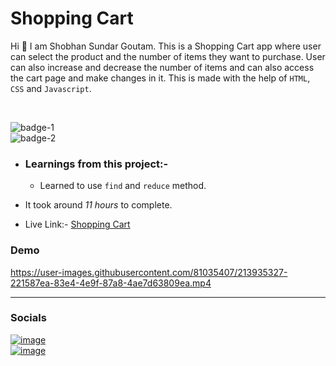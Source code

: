 # Shopping Cart

Hi 👋 I am Shobhan Sundar Goutam. This is a Shopping Cart app where user can select the product and the number of items they want to purchase. User can also increase and decrease the number of items and can also access the cart page and make changes in it. This is made with the help of `HTML`, `CSS` and `Javascript`.

<br>

![badge-1](https://img.shields.io/badge/HTML-CSS-blue)
<br>
![badge-2](https://img.shields.io/badge/-Javascript-yellow)

- ### Learnings from this project:-

  - Learned to use `find` and `reduce` method.

- It took around _11 hours_ to complete.

- Live Link:- [Shopping Cart](https://shopping-cart-js-ssg.netlify.app/)

### Demo


https://user-images.githubusercontent.com/81035407/213935327-221587ea-83e4-4e9f-87a8-4ae7d63809ea.mp4


---

### Socials

[![image](https://img.shields.io/badge/LinkedIn-0077B5?style=for-the-badge&logo=linkedin&logoColor=white)](https://www.linkedin.com/in/shobhan-sundar-goutam/)
<br />
[![image](https://img.shields.io/badge/Twitter-1DA1F2?style=for-the-badge&logo=twitter&logoColor=white)](https://twitter.com/shobhantwts)
